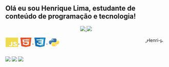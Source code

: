 ## Olá eu sou Henrique Lima, estudante de conteúdo de programação e tecnologia!
<div align="center">
  <a href="https://github.com/henriquelimasil">
  <img height="180em" src="https://github-readme-stats.vercel.app/api?username=henriquelpsk&show_icons=true&theme=dracula&include_all_commits=true&count_private=true"/>
  <img height="180em" src="https://github-readme-stats.vercel.app/api/top-langs/?username=henriquelpsk&layout=compact&langs_count=7&theme=dracula"/>
</div>
<div style="display: inline_block"><br>
  <img align="center" alt="Henri-Js" height="30" width="40" src="https://raw.githubusercontent.com/devicons/devicon/master/icons/javascript/javascript-plain.svg">
  <img align="center" alt="Henri-HTML" height="30" width="40" src="https://raw.githubusercontent.com/devicons/devicon/master/icons/html5/html5-original.svg">
  <img align="center" alt="Henri-CSS" height="30" width="40" src="https://raw.githubusercontent.com/devicons/devicon/master/icons/css3/css3-original.svg">
   <img align="center" alt="Henri-Python" height="30" width="40" src="https://raw.githubusercontent.com/devicons/devicon/master/icons/python/python-original.svg">
  
  
  <img align="right" alt="Henri-pic" height="150" style="border-radius:50px;" src="https://cdn.discordapp.com/attachments/827986412427149331/937213596369317888/avatar.186.jpg">
</div>
  
  ##
 
<div> 
  <a href="https://www.instagram.com/henri_lps/" target="_blank"><img src="https://img.shields.io/badge/-Instagram-%23E4405F?style=for-the-badge&logo=instagram&logoColor=white" target="_blank"></a>
  <a href = "mailto:henriquelokb@gmail.com"><img src="https://img.shields.io/badge/-Gmail-%23333?style=for-the-badge&logo=gmail&logoColor=white" target="_blank"></a>
  <a href="https://www.linkedin.com/in/henrique-lima-625a05233/" target="_blank"><img src="https://img.shields.io/badge/-LinkedIn-%230077B5?style=for-the-badge&logo=linkedin&logoColor=white" target="_blank"></a> 

</div>
